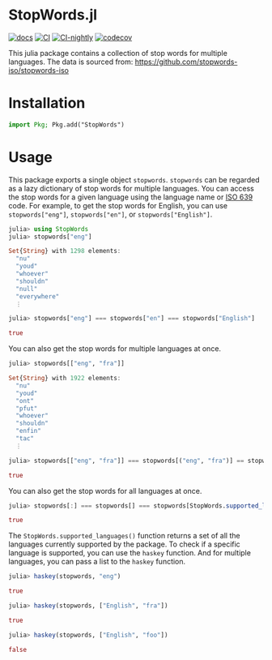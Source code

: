 # StopWords.jl
[![docs](https://img.shields.io/badge/docs-dev-blue.svg)](https://guo-yong-zhi.github.io/StopWords.jl/dev) [![CI](https://github.com/guo-yong-zhi/StopWords.jl/actions/workflows/ci.yml/badge.svg)](https://github.com/guo-yong-zhi/StopWords.jl/actions/workflows/ci.yml) [![CI-nightly](https://github.com/guo-yong-zhi/StopWords.jl/actions/workflows/ci-nightly.yml/badge.svg)](https://github.com/guo-yong-zhi/StopWords.jl/actions/workflows/ci-nightly.yml) [![codecov](https://codecov.io/gh/guo-yong-zhi/StopWords.jl/graph/badge.svg?token=tolYlABD6o)](https://codecov.io/gh/guo-yong-zhi/StopWords.jl)

This julia package contains a collection of stop words for multiple languages. The data is sourced from: https://github.com/stopwords-iso/stopwords-iso
# Installation
```julia
import Pkg; Pkg.add("StopWords")
```
# Usage
This package exports a single object `stopwords`. `stopwords` can be regarded as a lazy dictionary of stop words for multiple languages. You can access the stop words for a given language using the language name or [ISO 639](https://en.wikipedia.org/wiki/ISO_639) code.
For example, to get the stop words for English, you can use `stopwords["eng"]`, `stopwords["en"]`, or `stopwords["English"]`.
```julia
julia> using StopWords
julia> stopwords["eng"]
```
```julia
Set{String} with 1298 elements:
  "nu"
  "youd"
  "whoever"
  "shouldn"
  "null"
  "everywhere"
  ⋮ 
```
```julia
julia> stopwords["eng"] === stopwords["en"] === stopwords["English"]
```
```julia
true
```
You can also get the stop words for multiple languages at once.
```julia
julia> stopwords[["eng", "fra"]]
```
```julia
Set{String} with 1922 elements:
  "nu"
  "youd"
  "ont"
  "pfut"
  "whoever"
  "shouldn"
  "enfin"
  "tac"
  ⋮ 
```
```julia
julia> stopwords[["eng", "fra"]] === stopwords[("eng", "fra")] == stopwords["eng"] ∪ stopwords["fra"]
```
```julia
true
```
You can also get the stop words for all languages at once.
```julia
julia> stopwords[:] === stopwords[] === stopwords[StopWords.supported_languages()]
```
```julia
true
```
The `StopWords.supported_languages()` function returns a set of all the languages currently supported by the package. To check if a specific language is supported, you can use the `haskey` function. And for multiple languages, you can pass a list to the `haskey` function.
```julia
julia> haskey(stopwords, "eng")
```
```julia
true
```
```julia
julia> haskey(stopwords, ["English", "fra"])
```
```julia
true
```
```julia
julia> haskey(stopwords, ["English", "foo"])
```
```julia
false
```